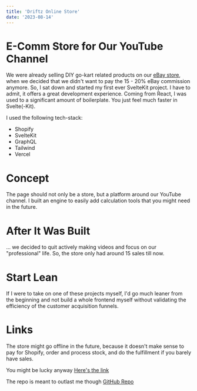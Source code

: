 ```yaml
---
title: 'Driftz Online Store'
date: '2023-08-14'
---
```


# E-Comm Store for Our YouTube Channel

We were already selling DIY go-kart related products on our [eBay store](https://www.ebay.de/usr/driftz.eu?_trksid=p4429486.m3561.l161211), when we decided that we didn't want to pay the 15 - 20% eBay commission anymore. So, I sat down and started my first ever SvelteKit project. I have to admit, it offers a great development experience. Coming from React, I was used to a significant amount of boilerplate. You just feel much faster in Svelte(-Kit). 

I used the following tech-stack:
- Shopify
- SvelteKit
- GraphQL
- Tailwind
- Vercel

# Concept

The page should not only be a store, but a platform around our YouTube channel. I built an engine to easily add calculation tools that you might need in the future.

# After It Was Built
... we decided to quit actively making videos and focus on our "professional" life. So, the store only had around 15 sales till now. 

# Start Lean
If I were to take on one of these projects myself, I'd go much leaner from the beginning and not build a whole frontend myself without validating the efficiency of the customer acquisition funnels.

# Links
The store might go offline in the future, because it doesn't make sense to pay for Shopify, order and process stock, and do the fulfillment if you barely have sales.

You might be lucky anyway
[Here's the link](https://driftz.eu)

The repo is meant to outlast me though
[GitHub Repo](https://github.com/baubumms/driftz-storefront)

